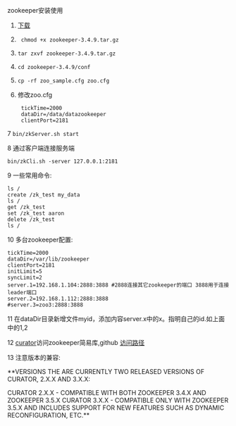 zookeeper安装使用

1. [下载](http://apache.fayea.com/zookeeper/zookeeper-3.4.9/ "zookeeper download")
2.  ` chmod +x zookeeper-3.4.9.tar.gz`
3. `tar zxvf zookeeper-3.4.9.tar.gz`
4. `cd zookeeper-3.4.9/conf`
5. `cp -rf zoo_sample.cfg zoo.cfg`

6. 修改zoo.cfg    
    
       	tickTime=2000
    	dataDir=/data/datazookeeper
    	clientPort=2181

7 `bin/zkServer.sh start `

8 通过客户端连接服务端

    bin/zkCli.sh -server 127.0.0.1:2181
9 一些常用命令:

	ls /
	create /zk_test my_data
	ls /
	get /zk_test
	set /zk_test aaron
	delete /zk_test
	ls /
10 多台zookeeper配置:

    tickTime=2000
    dataDir=/var/lib/zookeeper
    clientPort=2181
    initLimit=5
    syncLimit=2
    server.1=192.168.1.104:2888:3888 #2888连接其它zookeeper的端口 3888用于连接leader端口
    server.2=192.168.1.112:2888:3888
    #server.3=zoo3:2888:3888
11 在dataDir目录新增文件myid，添加内容server.x中的x。指明自己的id.如上面中的1,2

12 [curator](http://curator.apache.org/index.html "curator")访问zookeeper简易库,github [访问路径](https://github.com/apache/curator)

13 注意版本的兼容: 

**VERSIONS
THE ARE CURRENTLY TWO RELEASED VERSIONS OF CURATOR, 2.X.X AND 3.X.X:

CURATOR 2.X.X - COMPATIBLE WITH BOTH ZOOKEEPER 3.4.X AND ZOOKEEPER 3.5.X
CURATOR 3.X.X - COMPATIBLE ONLY WITH ZOOKEEPER 3.5.X AND INCLUDES SUPPORT FOR NEW FEATURES SUCH AS DYNAMIC RECONFIGURATION, ETC.**	

